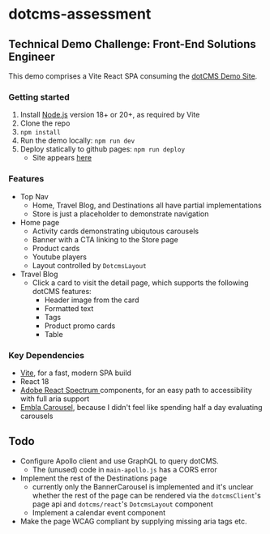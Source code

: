 # dotcms-assessment

## Technical Demo Challenge: Front-End Solutions Engineer

This demo comprises a Vite React SPA consuming the [dotCMS Demo Site](https://demo.dotcms.com/dotAdmin/#/edit-page/content?url=%2Findex).

### Getting started

1. Install [Node.js](https://nodejs.org/en) version 18+ or 20+, as required by Vite
1. Clone the repo
1. `npm install`
1. Run the demo locally: `npm run dev`
1. Deploy statically to github pages: `npm run deploy`
   - Site appears [here](https://psmacmur.github.io/dotcms-assessment)

### Features

- Top Nav
  - Home, Travel Blog, and Destinations all have partial implementations
  - Store is just a placeholder to demonstrate navigation
- Home page
  - Activity cards demonstrating ubiqutous carousels
  - Banner with a CTA linking to the Store page
  - Product cards
  - Youtube players
  - Layout controlled by `DotcmsLayout`
- Travel Blog
  - Click a card to visit the detail page, which supports the following dotCMS features:
    - Header image from the card
    - Formatted text
    - Tags
    - Product promo cards
    - Table

### Key Dependencies

- [Vite](https://vitejs.dev/), for a fast, modern SPA build
- React 18
- [Adobe React Spectrum ](https://react-spectrum.adobe.com/react-spectrum/index.html) components, for an easy path to accessibility with full aria support
- [Embla Carousel](https://www.embla-carousel.com/), because I didn't feel like spending half a day evaluating carousels

## Todo

- Configure Apollo client and use GraphQL to query dotCMS.
  - The (unused) code in `main-apollo.js` has a CORS error
- Implement the rest of the Destinations page
  - currently only the BannerCarousel is implemented and it's unclear whether the rest of the page can be rendered via the `dotcmsClient`'s page api and `dotcms/react`'s `DotcmsLayout` component
  - Implement a calendar event component
- Make the page WCAG compliant by supplying missing aria tags etc.
